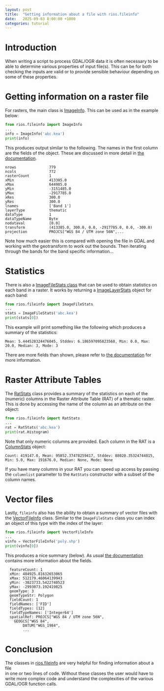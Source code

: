 ```yaml
---
layout: post
title:  "Getting information about a file with rios.fileinfo"
date:   2025-09-03 8:00:00 +1000
categories: tutorial
---
```


# Introduction

When writing a script to process GDAL/OGR data it is often necessary
to be able to determine various properties of input file(s). This can
be for both checking the inputs are valid or to provide sensible behaviour 
depending on some of these properties.

# Getting information on a raster file

For rasters, the main class is [ImageInfo](https://www.rioshome.org/en/latest/rios_fileinfo.html#rios.fileinfo.ImageInfo). This can be used as in the example below:

```python
from rios.fileinfo import ImageInfo
...
info = ImageInfo('abc.kea')
print(info)
```

This produces output similar to the following. The names in the first column are the fields of the object. These are discussed
in more detail in [the documentation](https://www.rioshome.org/en/latest/rios_fileinfo.html#rios.fileinfo.ImageInfo).

```
nrows               779
ncols               772
rasterCount         1
xMin                413385.0
xMax                644985.0
yMin                -3151485.0
yMax                -2917785.0
xRes                300.0
yRes                300.0
lnames              ['Band 1']
layerType           thematic
dataType            1
dataTypeName        Byte
nodataval           [0.0]
transform           (413385.0, 300.0, 0.0, -2917785.0, 0.0, -300.0)
projection          PROJCS["WGS 84 / UTM zone 56N",...

```

Note how much easier this is compared with opening the file in GDAL and working with the geotransform to work out the bounds. Then
iterating through the bands for the band specific information...

# Statistics

There is also a [ImageFileStats class](https://www.rioshome.org/en/latest/rios_fileinfo.html#rios.fileinfo.ImageFileStats) that can
be used to obtain statistics on each band in a raster. It works by returning a [ImageLayerStats](https://www.rioshome.org/en/latest/rios_fileinfo.html#rios.fileinfo.ImageLayerStats)
object for each band:

```python
from rios.fileinfo import ImageFileStats
...
stats = ImageFileStats('abc.kea')
print(stats[0])
```

This example will print something like the following which produces a summary of the statistics:

```
Mean: 5.444528324476045, Stddev: 6.186597095823568, Min: 0.0, Max: 20.0, Median: 3, Mode: 3
```

There are more fields than shown, please refer to [the documentation](https://www.rioshome.org/en/latest/rios_fileinfo.html#rios.fileinfo.ImageLayerStats)
for more information.

# Raster Attribute Tables

The [RatStats](https://www.rioshome.org/en/latest/rios_fileinfo.html#rios.fileinfo.RatStats) class provides a summary of the statistics on each 
of the (numeric) columns in the Raster Attribute Table (RAT) of a thematic raster. This is done by accessing the name of the column as an attribute on the object:

```python
from rios.fileinfo import RatStats
...
rat = RatStats('abc.kea')
print(rat.Histogram)
```

Note that only numeric columns are provided. Each column in the RAT is a [ColumnStats](https://www.rioshome.org/en/latest/rios_fileinfo.html#rios.fileinfo.ColumnStats) 
object:

```
Count: 419147.0, Mean: 95852.37478259417, Stddev: 88020.35324744815, Min: 5.0, Max: 191676.0, Median: None, Mode: None
```

If you have many columns in your RAT you can speed up access by passing the `columnlist` parameter to the `RatStats` constructor with a subset of
the column names.

# Vector files

Lastly, `fileinfo` also has the ability to obtain a summary of vector files with the [VectorFileInfo](https://www.rioshome.org/en/latest/rios_fileinfo.html#rios.fileinfo.VectorFileInfo)
class. Similar to the `ImageFileStats` class you can index an object of this type with the index of the layer:

```python
from rios.fileinfo import VectorFileInfo
...
vinfo = VectorFileInfo('poly.shp')
print(vinfo[0])
```

This produces a nice summary (below). As usual [the documentation](https://www.rioshome.org/en/latest/rios_fileinfo.html#rios.fileinfo.VectorLayerInfo) contains
more information about the fields.

```
  featureCount: 1
  xMin: 484925.81632653065
  xMax: 512179.46064139943
  yMin: -3023733.5422740523
  yMax: -2993073.192419825
  geomType: 3
  geomTypeStr: Polygon
  fieldCount: 1
  fieldNames: ['FID']
  fieldTypes: [12]
  fieldTypeNames: ['Integer64']
  spatialRef: PROJCS["WGS 84 / UTM zone 56N",
    GEOGCS["WGS 84",
        DATUM["WGS_1984",
        ...
```

# Conclusion

The classes in [rios.fileinfo](https://www.rioshome.org/en/latest/rios_fileinfo.html) are very helpful for finding information about a file  
in one or two lines of code. Without these classes the user would have to write more complex code and understand the complexities
of the various GDAL/OGR function calls.
